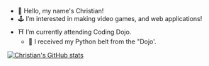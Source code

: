 - 👋 Hello, my name's Christian!
- 🕹️ I’m interested in making video games, and web applications!
- ⛩️ I’m currently attending Coding Dojo.
  - 🥳 I received my Python belt from the "Dojo'.


<!---
Christian729/Christian729 is a ✨ special ✨ repository because its `README.md` (this file) appears on your GitHub profile.
You can click the Preview link to take a look at your changes.
--->
[![Christian's GitHub stats](https://github-readme-stats.vercel.app/api?username=Christian729)](https://github.com/Christian729/github-readme-stats)
